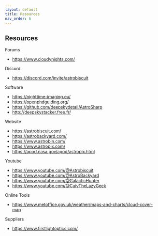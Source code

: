 ```yaml
---
layout: default
title: Resources
nav_order: 6
---
```

## Resources

Forums

- <https://www.cloudynights.com/>

Discord
- <https://discord.com/invite/astrobiscuit>

Software

- <https://nighttime-imaging.eu/>
- <https://openphdguiding.org/>
- <https://github.com/deepskydetail/AstroSharp>
- <http://deepskystacker.free.fr/>

Website

- <https://astrobiscuit.com/>
- <https://astrobackyard.com/>
- <https://www.astrobin.com/>
- <https://www.astropix.com/>
- <https://apod.nasa.gov/apod/astropix.html>

Youtube

- <https://www.youtube.com/@Astrobiscuit>
- <https://www.youtube.com/@AstroBackyard>
- <https://www.youtube.com/@GalacticHunter>
- <https://www.youtube.com/@CuivTheLazyGeek>


Online Tools

- <https://www.metoffice.gov.uk/weather/maps-and-charts/cloud-cover-map>

Suppliers

- <https://www.firstlightoptics.com/>

